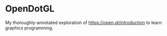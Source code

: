 # OpenDotGL
My thoroughly-annotated exploration of https://open.gl/introduction to learn graphics programming.
